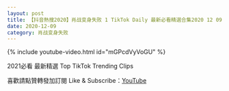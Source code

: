 ```yaml
---
layout: post
title: 【抖音熱搜2020】肖战变身失败 1 TikTok Daily 最新必看精選合集2020 12 09
date: 2020-12-09
category: 肖战变身失败
---
```


{% include youtube-video.html id="mGPcdVyVoGU" %}

2021必看 最新精選 Top TikTok Trending Clips

喜歡請點贊轉發加訂閱 Like & Subscribe：[YouTube](https://www.youtube.com/channel/UCAoR7VcanIPd04uEq_GIylA/videos)

